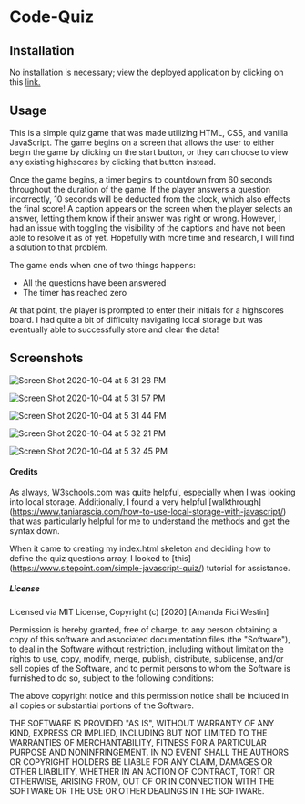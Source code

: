 # Code-Quiz

## Installation
No installation is necessary; view the deployed application by clicking on this [link.](https://a-westin.github.io/gtatl-04-Code-Quiz/)

## Usage
This is a simple quiz game that was made utilizing HTML, CSS, and vanilla JavaScript. The game begins on a screen that allows the user to either begin the game by clicking on the start button, or they can choose to view any existing highscores by clicking that button instead. 

Once the game begins, a timer begins to countdown from 60 seconds throughout the duration of the game. If the player answers a question incorrectly, 10 seconds will be deducted from the clock, which also effects the final score! A caption appears on the screen when the player selects an answer, letting them know if their answer was right or wrong. However, I had an issue with toggling the visibility of the captions and have not been able to resolve it as of yet. Hopefully with more time and research, I will find a solution to that problem. 

The game ends when one of two things happens:
* All the questions have been answered
* The timer has reached zero 

At that point, the player is prompted to enter their initials for a highscores board. I had quite a bit of difficulty navigating local storage but was eventually able to successfully store and clear the data!

## Screenshots 


![Screen Shot 2020-10-04 at 5 31 28 PM](https://user-images.githubusercontent.com/69770137/95027700-8acd2e00-0668-11eb-931f-137b462b4beb.png)

![Screen Shot 2020-10-04 at 5 31 57 PM](https://user-images.githubusercontent.com/69770137/95027710-93256900-0668-11eb-930f-840000cbec90.png)

![Screen Shot 2020-10-04 at 5 31 44 PM](https://user-images.githubusercontent.com/69770137/95027696-84d74d00-0668-11eb-9def-7479593b4ba5.png)

![Screen Shot 2020-10-04 at 5 32 21 PM](https://user-images.githubusercontent.com/69770137/95027713-97ea1d00-0668-11eb-9ca5-fc55b09f0411.png)

![Screen Shot 2020-10-04 at 5 32 45 PM](https://user-images.githubusercontent.com/69770137/95027715-9c163a80-0668-11eb-8929-55795443f9ae.png)



#### Credits

As always, W3schools.com was quite helpful, especially when I was looking into local storage. Additionally, I found a very helpful [walkthrough] (https://www.taniarascia.com/how-to-use-local-storage-with-javascript/) that was particularly helpful for me to understand the methods and get the syntax down. 

When it came to creating my index.html skeleton and deciding how to define the quiz questions array, I looked to [this] (https://www.sitepoint.com/simple-javascript-quiz/) tutorial for assistance. 

##### License

Licensed via MIT License, 
Copyright (c) [2020] [Amanda Fici Westin]

Permission is hereby granted, free of charge, to any person obtaining a copy
of this software and associated documentation files (the "Software"), to deal
in the Software without restriction, including without limitation the rights
to use, copy, modify, merge, publish, distribute, sublicense, and/or sell
copies of the Software, and to permit persons to whom the Software is
furnished to do so, subject to the following conditions:

The above copyright notice and this permission notice shall be included in all
copies or substantial portions of the Software.

THE SOFTWARE IS PROVIDED "AS IS", WITHOUT WARRANTY OF ANY KIND, EXPRESS OR
IMPLIED, INCLUDING BUT NOT LIMITED TO THE WARRANTIES OF MERCHANTABILITY,
FITNESS FOR A PARTICULAR PURPOSE AND NONINFRINGEMENT. IN NO EVENT SHALL THE
AUTHORS OR COPYRIGHT HOLDERS BE LIABLE FOR ANY CLAIM, DAMAGES OR OTHER
LIABILITY, WHETHER IN AN ACTION OF CONTRACT, TORT OR OTHERWISE, ARISING FROM,
OUT OF OR IN CONNECTION WITH THE SOFTWARE OR THE USE OR OTHER DEALINGS IN THE
SOFTWARE.

